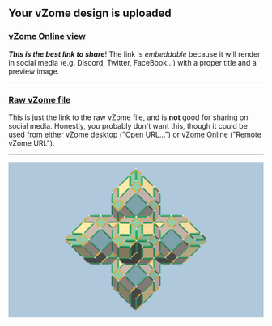 ## Your vZome design is uploaded

### [vZome Online view][embed]

***This is the best link to share***!  The link is *embeddable* because it will render in social media (e.g. Discord, Twitter, FaceBook...) with a proper title and a preview image.

---

### [Raw vZome file][raw]

This is just the link to the raw vZome file, and is **not** good for
sharing on social media.
Honestly, you probably don't want this, though it could be used from either
vZome desktop ("Open URL...") or vZome Online ("Remote vZome URL").

---

![Image](<RD-oct-tet-hybrid-x6vZome.png>)


[embed]: <https://vzome.com/app/embed.py?url=https://raw.githubusercontent.com/John-Kostick/vzome-sharing/main/2021/09/13/08-21-53-RD-oct-tet-hybrid-x6vZome/RD-oct-tet-hybrid-x6vZome.vZome>
[raw]: <https://raw.githubusercontent.com/John-Kostick/vzome-sharing/main/2021/09/13/08-21-53-RD-oct-tet-hybrid-x6vZome/RD-oct-tet-hybrid-x6vZome.vZome>
